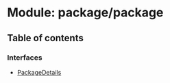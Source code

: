 # Module: package/package

## Table of contents

### Interfaces

- [PackageDetails](../interfaces/package_package.PackageDetails.md)
